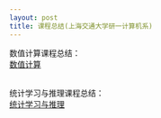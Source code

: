```yaml
---
layout: post
title: 课程总结(上海交通大学研一计算机系)
---
```



数值计算课程总结：<br>
[数值计算]({{site.url}}/szjs_conclusion.md)
<br><br>

统计学习与推理课程总结：<br>
[统计学习与推理]({{site.url}}/ESL_conclusion.md)
<br><br>


